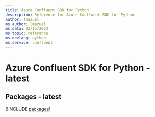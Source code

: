 ```yaml
---
title: Azure Confluent SDK for Python
description: Reference for Azure Confluent SDK for Python
author: lmazuel
ms.author: lmazuel
ms.data: 02/15/2023
ms.topic: reference
ms.devlang: python
ms.service: confluent
---
```

# Azure Confluent SDK for Python - latest
## Packages - latest
[!INCLUDE [packages](confluent-index.md)]